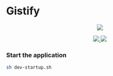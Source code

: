 # Gistify

<p align="center">
    <a href="https://sonarcloud.io/dashboard?id=gistify">
        <img src="https://sonarcloud.io/api/project_badges/quality_gate?project=gistify"/>
    </a>
</p>
<p align="center">
    <a href="https://goreportcard.com/report/github.com/dineshsonachalam/gistify">
       <img src="https://goreportcard.com/badge/github.com/dineshsonachalam/gistify"/>
    </a>
    <a href="https://www.codacy.com/gh/dineshsonachalam/gistify/dashboard?utm_source=github.com&amp;utm_medium=referral&amp;utm_content=dineshsonachalam/gistify&amp;utm_campaign=Badge_Grade">
        <img src="https://app.codacy.com/project/badge/Grade/0df66242e68d46dba6d9886d3de2f79e"/>
    </a>
</p>

### Start the application

```sh
sh dev-startup.sh
```
